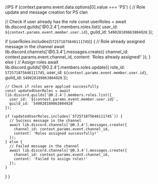 //PS
if (context.params.event.data.options[0].value === 'PS') {
  // Role update and message creation for PS clan

  // Check if user already has the role
  const userRoles = await lib.discord.guilds['@0.2.4'].members.roles.list({
    user_id: `${context.params.event.member.user.id}`,
    guild_id: `549028189863804928`
  });

  if (userRoles.includes(`572571875646111745`)) {
    // Role already assigned message in the channel
    await lib.discord.channels['@0.3.4'].messages.create({
      channel_id: context.params.event.channel_id,
      content: 'Roles already assigned!'
    });
  } else {
    // Assign roles
    await lib.discord.guilds['@0.2.4'].members.roles.update({
      role_id: `572571875646111745`,
      user_id: `${context.params.event.member.user.id}`,
      guild_id: `549028189863804928`
    });

    // Check if roles were applied successfully
    const updatedUserRoles = await lib.discord.guilds['@0.2.4'].members.roles.list({
      user_id: `${context.params.event.member.user.id}`,
      guild_id: `549028189863804928`
    });

    if (updatedUserRoles.includes(`572571875646111745`)) {
      // Success message in the channel
      await lib.discord.channels['@0.3.4'].messages.create({
        channel_id: context.params.event.channel_id,
        content: 'Roles assigned successfully!'
      });
    } else {
      // Failed message in the channel
      await lib.discord.channels['@0.3.4'].messages.create({
        channel_id: context.params.event.channel_id,
        content: 'Failed to assign roles!'
      });
    }
  }
}